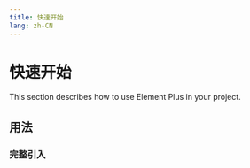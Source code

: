```yaml
---
title: 快速开始
lang: zh-CN
---
```


# 快速开始

This section describes how to use Element Plus in your project.

## 用法

### 完整引入

```vue

```
